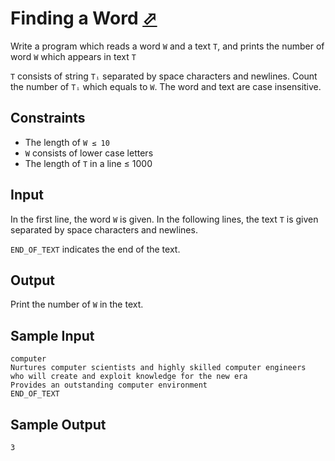 # Finding a Word [⬀](https://judge.u-aizu.ac.jp/onlinejudge/description.jsp?id=ITP1_9_A)

Write a program which reads a word `W` and a text `T`, and prints the number of word `W` which appears in text `T`

`T` consists of string `Tᵢ` separated by space characters and newlines. Count the number of `Tᵢ` which equals to `W`. The word and text are case insensitive.

## Constraints
- The length of `W ≤ 10`
- `W` consists of lower case letters
- The length of `T` in a line ≤ 1000

## Input

In the first line, the word `W` is given. In the following lines, the text `T` is given separated by space characters and newlines.

`END_OF_TEXT` indicates the end of the text.

## Output

Print the number of `W` in the text.

## Sample Input
```
computer
Nurtures computer scientists and highly skilled computer engineers
who will create and exploit knowledge for the new era
Provides an outstanding computer environment
END_OF_TEXT
```

## Sample Output
```
3
```
